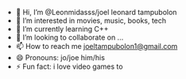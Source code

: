 - 👋 Hi, I’m @Leonmidasss/joel leonard tampubolon
- 👀 I’m interested in movies, music, books, tech
- 🌱 I’m currently learning C++
- 💞️ I’m looking to collaborate on ...
- 📫 How to reach me joeltampubolon1@gmail.com
- 😄 Pronouns: jo/joe him/his
- ⚡ Fun fact: i love video games to

<!---
Leonmidasss/Leonmidasss is a ✨ special ✨ repository because its `README.md` (this file) appears on your GitHub profile.
You can click the Preview link to take a look at your changes.
--->
